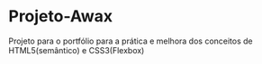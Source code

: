 # Projeto-Awax
Projeto para o portfólio para a prática e melhora dos conceitos de HTML5(semântico) e CSS3(Flexbox)